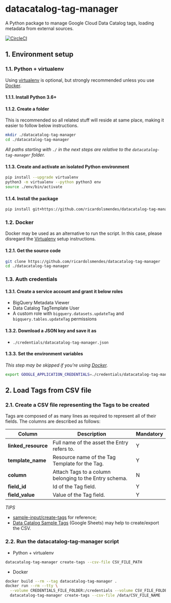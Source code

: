 # datacatalog-tag-manager

A Python package to manage Google Cloud Data Catalog tags, loading metadata from external sources.

[![CircleCI][1]][2]

## 1. Environment setup

### 1.1. Python + virtualenv

Using [virtualenv][3] is optional, but strongly recommended unless you use [Docker](#12-docker).

#### 1.1.1. Install Python 3.6+

#### 1.1.2. Create a folder

This is recommended so all related stuff will reside at same place, making it easier to follow
below instructions.

````bash
mkdir ./datacatalog-tag-manager
cd ./datacatalog-tag-manager
````

_All paths starting with `./` in the next steps are relative to the `datacatalog-tag-manager`
folder._

#### 1.1.3. Create and activate an isolated Python environment

```bash
pip install --upgrade virtualenv
python3 -m virtualenv --python python3 env
source ./env/bin/activate
```

#### 1.1.4. Install the package

```bash
pip install git+https://github.com/ricardolsmendes/datacatalog-tag-manager
```

### 1.2. Docker

Docker may be used as an alternative to run the script. In this case, please disregard the
[Virtualenv](#11-python--virtualenv) setup instructions.

#### 1.2.1. Get the source code
```bash
git clone https://github.com/ricardolsmendes/datacatalog-tag-manager
cd ./datacatalog-tag-manager
```

### 1.3. Auth credentials

#### 1.3.1. Create a service account and grant it below roles

- BigQuery Metadata Viewer
- Data Catalog TagTemplate User
- A custom role with `bigquery.datasets.updateTag` and `bigquery.tables.updateTag` permissions 

#### 1.3.2. Download a JSON key and save it as
- `./credentials/datacatalog-tag-manager.json`

#### 1.3.3. Set the environment variables

_This step may be skipped if you're using [Docker](#12-docker)._

```bash
export GOOGLE_APPLICATION_CREDENTIALS=./credentials/datacatalog-tag-manager.json
```

## 2. Load Tags from CSV file

### 2.1. Create a CSV file representing the Tags to be created

Tags are composed of as many lines as required to represent all of their fields. The columns are
described as follows:

| Column              | Description                                            | Mandatory |
| ---                 | ---                                                    | ---       |
| **linked_resource** | Full name of the asset the Entry refers to.            | Y         |
| **template_name**   | Resource name of the Tag Template for the Tag.         | Y         |
| **column**          | Attach Tags to a column belonging to the Entry schema. | N         |
| **field_id**        | Id of the Tag field.                                   | Y         |
| **field_value**     | Value of the Tag field.                                | Y         |

*TIPS* 
- [sample-input/create-tags][4] for reference;
- [Data Catalog Sample Tags][5] (Google Sheets) may help to create/export the CSV.

### 2.2. Run the datacatalog-tag-manager script

- Python + virtualenv

```bash
datacatalog-tag-manager create-tags --csv-file CSV_FILE_PATH
```

- Docker

```bash
docker build --rm --tag datacatalog-tag-manager .
docker run --rm --tty \
  --volume CREDENTIALS_FILE_FOLDER:/credentials --volume CSV_FILE_FOLDER:/data \
  datacatalog-tag-manager create-tags --csv-file /data/CSV_FILE_NAME
```

[1]: https://circleci.com/gh/ricardolsmendes/datacatalog-tag-manager.svg?style=svg
[2]: https://circleci.com/gh/ricardolsmendes/datacatalog-tag-manager
[3]: https://virtualenv.pypa.io/en/latest/
[4]: https://github.com/ricardolsmendes/datacatalog-tag-manager/tree/master/sample-input/create-tags
[5]: https://docs.google.com/spreadsheets/d/1bqeAXjLHUq0bydRZj9YBhdlDtuu863nwirx8t4EP_CQ
